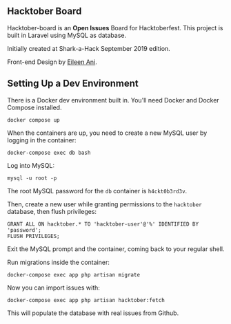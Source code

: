 ## Hacktober Board

Hacktober-board is an **Open Issues** Board for Hacktoberfest. This project is built in Laravel using MySQL as database.

Initially created at Shark-a-Hack September 2019 edition.

Front-end Design by [Eileen Ani](https://github.com/eileenani).

## Setting Up a Dev Environment

There is a Docker dev environment built in. You'll need Docker and Docker Compose installed.

```
docker compose up
```

When the containers are up, you need to create a new MySQL user by logging in the container:

```
docker-compose exec db bash
```

Log into MySQL:

```
mysql -u root -p
```

The root MySQL password for the `db` container is `h4ckt0b3rd3v`.

Then, create a new user while granting permissions to the `hacktober` database, then flush privileges:

```
GRANT ALL ON hacktober.* TO 'hacktober-user'@'%' IDENTIFIED BY 'password';
FLUSH PRIVILEGES;
```

Exit the MySQL prompt and the container, coming back to your regular shell.

Run migrations inside the container:

```
docker-compose exec app php artisan migrate
```

Now you can import issues with:

```
docker-compose exec app php artisan hacktober:fetch
```

This will populate the database with real issues from Github.